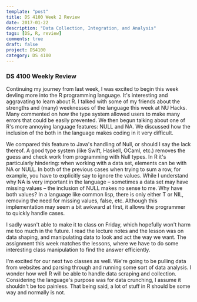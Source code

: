 ```yaml
---
template: "post"
title: DS 4100 Week 2 Review
date: 2017-01-22
description: "Data Collection, Integration, and Analysis"
tags: [DS, R, review]
comments: true
draft: false
project: DS4100
category: DS 4100
---
```


### DS 4100 Weekly Review

Continuing my journey from last week, I was excited to begin this week devling more into the R programming language. It's interesting and aggravating to learn about R. I talked with some of my friends about the strengths and (many) weeknesses of the language this week at NU Hacks. Many commented on how the type system allowed users to make many errors that could be easily prevented. We then begun talking about one of R's more annoying language features: NULL and NA. We discussed how the inclusion of the both in the language makes coding in it very difficult.

We compared this feature to Java's handling of Null, or should I say the lack thereof. A good type system (like Swift, Haskell, OCaml, etc.) removes the guess and check work from programming with Null types. In R it's particularly hindering: when working with a data set, elements can be with NA or NULL. In both of the previous cases when trying to sum a row, for example, you have to explicitly say to ignore the values. While I understand why NA is very important in the language – sometimes a data set may have missing values – the inclusion of NULL makes no sense to me. Why have both values? In a language like common lisp, there is only either T or NIL, removing the need for missing values, false, etc. Although this implementation may seem a bit awkward at first, it allows the programmer to quickly handle cases. 

I sadly wasn't able to make it to class on Friday, which hopefully won't harm me too much in the future. I read the lecture notes and the lesson was on data shaping, and manipulating data to look and act the way we want. The assignment this week matches the lessons, where we have to do some interesting class manipulation to find the answer efficiently. 

I'm excited for our next two classes as well. We're going to be pulling data from websites and parsing through and running some sort of data analysis. I wonder how well R will be able to handle data scraping and collection. Considering the language's purpose was for data crunching, I assume it shouldn't be too painless. That being said, a lot of stuff in R should be some way and normally is not.